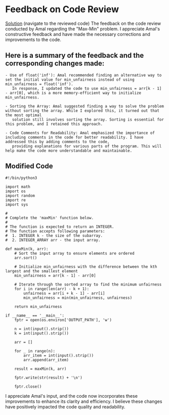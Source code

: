 # Feedback on Code Review

[Solution](https://github.com/Ashif-coder/HackerRank_Solution_20k-10k/blob/main/Max-Min) (navigate to the reviewed code)
The feedback on the code review conducted by Amal regarding the "Max-Min" problem. I appreciate Amal's constructive feedback and have
made the necessary corrections and improvements to the code. 

## Here is a summary of the feedback and the corresponding changes made:

    - Use of float('inf'): Amal recommended finding an alternative way to set the initial value for min_unfairness instead of using min_unfairness = float('inf').
       In response, I updated the code to use min_unfairness = arr[k - 1] - arr[0], which is a more memory-efficient way to initialize min_unfairness.

    - Sorting the Array: Amal suggested finding a way to solve the problem without sorting the array. While I explored this, it turned out that the most optimal
       solution still involves sorting the array. Sorting is essential for this problem, and I retained this approach.

    - Code Comments for Readability: Amal emphasized the importance of including comments in the code for better readability. I have addressed this by adding comments to the code,
       providing explanations for various parts of the program. This will help make the code more understandable and maintainable.

## Modified Code
```
#!/bin/python3

import math
import os
import random
import re
import sys

#
# Complete the 'maxMin' function below.
#
# The function is expected to return an INTEGER.
# The function accepts following parameters:
#  1. INTEGER k - the size of the subarray.
#  2. INTEGER_ARRAY arr - the input array.

def maxMin(k, arr):
    # Sort the input array to ensure elements are ordered
    arr.sort()
    
    # Initialize min_unfairness with the difference between the kth largest and the smallest element
    min_unfairness = arr[k - 1] - arr[0]

    # Iterate through the sorted array to find the minimum unfairness
    for i in range(len(arr) - k + 1):
        unfairness = arr[i + k - 1] - arr[i]
        min_unfairness = min(min_unfairness, unfairness)

    return min_unfairness

if __name__ == '__main__':
    fptr = open(os.environ['OUTPUT_PATH'], 'w')

    n = int(input().strip())
    k = int(input().strip())

    arr = []

    for _ in range(n):
        arr_item = int(input().strip())
        arr.append(arr_item)

    result = maxMin(k, arr)

    fptr.write(str(result) + '\n')

    fptr.close()

```

I appreciate Amal's input, and the code now incorporates these improvements to enhance its clarity and efficiency. I believe these changes have positively impacted the code quality and readability.

